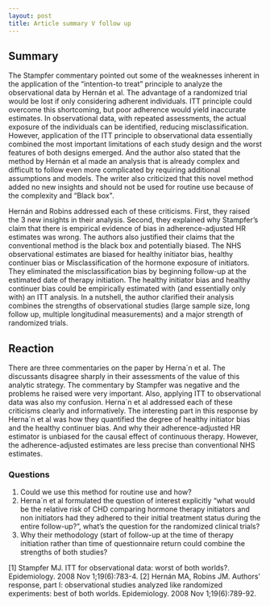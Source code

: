 ```yaml
---
layout: post
title: Article summary V follow up
---
```


## Summary
The Stampfer commentary pointed out some of the weaknesses inherent in the application of the
“intention-to treat” principle to analyze the observational data by Hernán et al. The advantage of a randomized trial would be lost if only considering adherent individuals. ITT principle could overcome this shortcoming, but poor adherence would yield inaccurate estimates. In observational data, with repeated assessments, the actual exposure of the individuals can be identified, reducing misclassification. However, application of the ITT principle to observational data essentially combined the most important limitations of each study design and the worst features of both designs emerged. And the author also stated that the method by Hernán et al made an analysis that is already complex and difficult to follow even more complicated by requiring additional assumptions and models. The writer also criticized that this novel method added no new insights and should not be used for routine use because of the complexity and “Black box".

Hernán and Robins addressed each of these criticisms. First, they raised the 3 new insights in their analysis. Second, they explained why Stampfer’s claim that there is empirical evidence of bias in adherence-adjusted HR estimates was wrong. The authors also justified their claims that the conventional method is the black box and potentially biased. The NHS observational estimates are biased for healthy initiator bias, healthy continuer bias or Misclassification of the hormone exposure of initiators. They eliminated the misclassification bias by beginning follow-up at the estimated date of therapy initiation. The healthy initiator bias and healthy continuer bias could be empirically estimated with (and essentially only with) an ITT analysis. In a nutshell, the author clarified their analysis combines the strengths of observational studies (large sample size, long follow up, multiple longitudinal measurements) and a major strength of randomized trials. 

## Reaction
There are three commentaries on the paper by Herna´n et al. The discussants disagree sharply in their assessments of the value of this analytic strategy. The commentary by Stampfer was negative and the problems he raised were very important. Also, applying ITT to observational data was also my confusion. Herna´n et al addressed each of these criticisms clearly and informatively. The interesting part in this response by Herna´n et al was how they quantified the degree of healthy initiator bias and the healthy continuer bias. And why their adherence-adjusted HR estimator is unbiased for the causal effect of continuous therapy. However, the adherence-adjusted estimates are less precise than conventional NHS estimates.

### Questions
1. Could we use this method for routine use and how?
2. Herna´n et al formulated the question of interest explicitly “what would be the relative risk of CHD comparing hormone therapy initiators and non initiators had they adhered to their initial treatment status during the entire follow-up?”, what’s the question for the randomized clinical trials? 
3. Why their methodology (start of follow-up at the time of therapy initiation rather than time of questionnaire return could combine the strengths of both studies?


[1] Stampfer MJ. ITT for observational data: worst of both worlds?. Epidemiology. 2008 Nov 1;19(6):783-4.
[2] Hernán MA, Robins JM. Authors' response, part I: observational studies analyzed like randomized experiments: best of both worlds. Epidemiology. 2008 Nov 1;19(6):789-92.


